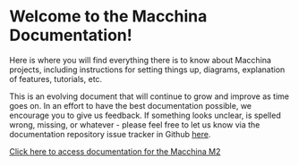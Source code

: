 # Welcome to the Macchina Documentation!

Here is where you will find everything there is to know about Macchina projects, including instructions for setting things up, diagrams, explanation of features, tutorials, etc.

This is an evolving document that will continue to grow and improve as time goes on. In an effort to have the best documentation possible, we encourage you to give us feedback. If something looks unclear, is spelled wrong, missing, or whatever - please feel free to let us know via the documentation repository issue tracker in Github [here](https://github.com/macchina/docs/issues).

[Click here to access documentation for the Macchina M2](/m2/README.md)
